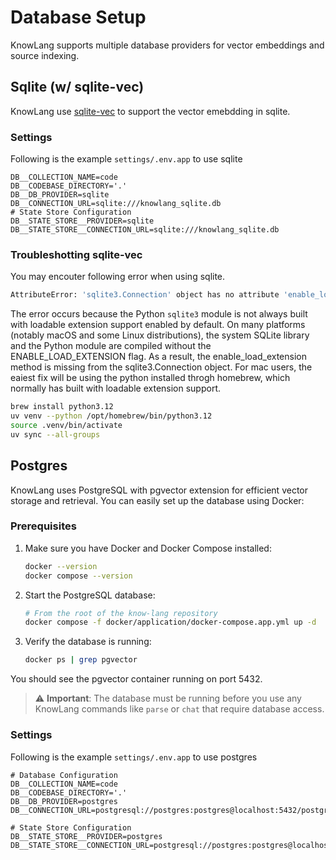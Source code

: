 # Database Setup

KnowLang supports multiple database providers for vector embeddings and source indexing.

## Sqlite (w/ sqlite-vec)

KnowLang use [sqlite-vec](https://github.com/asg017/sqlite-vec) to support the vector emebdding in sqlite.

### Settings

Following is the example `settings/.env.app` to use sqlite

```
DB__COLLECTION_NAME=code
DB__CODEBASE_DIRECTORY='.'
DB__DB_PROVIDER=sqlite
DB__CONNECTION_URL=sqlite:///knowlang_sqlite.db
# State Store Configuration
DB__STATE_STORE__PROVIDER=sqlite
DB__STATE_STORE__CONNECTION_URL=sqlite:///knowlang_sqlite.db
```

### Troubleshotting sqlite-vec

You may encouter following error when using sqlite.

```sh
AttributeError: 'sqlite3.Connection' object has no attribute 'enable_load_extension'
```

The error occurs because the Python `sqlite3` module is not always built with loadable extension support enabled by default. On many platforms (notably macOS and some Linux distributions), the system SQLite library and the Python module are compiled without the ENABLE_LOAD_EXTENSION flag. As a result, the enable_load_extension method is missing from the sqlite3.Connection object.
For mac users, the eaiest fix will be using the python installed throgh homebrew, which normally has built with loadable extension support.

```sh
brew install python3.12
uv venv --python /opt/homebrew/bin/python3.12
source .venv/bin/activate
uv sync --all-groups
```

## Postgres

KnowLang uses PostgreSQL with pgvector extension for efficient vector storage and retrieval. You can easily set up the database using Docker:

### Prerequisites

1. Make sure you have Docker and Docker Compose installed:

   ```bash
   docker --version
   docker compose --version
   ```

2. Start the PostgreSQL database:

   ```bash
   # From the root of the know-lang repository
   docker compose -f docker/application/docker-compose.app.yml up -d
   ```

3. Verify the database is running:
   ```bash
   docker ps | grep pgvector
   ```

You should see the pgvector container running on port 5432.

> ⚠️ **Important**: The database must be running before you use any KnowLang commands like `parse` or `chat` that require database access.

### Settings

Following is the example `settings/.env.app` to use postgres

```
# Database Configuration
DB__COLLECTION_NAME=code
DB__CODEBASE_DIRECTORY='.'
DB__DB_PROVIDER=postgres
DB__CONNECTION_URL=postgresql://postgres:postgres@localhost:5432/postgres

# State Store Configuration
DB__STATE_STORE__PROVIDER=postgres
DB__STATE_STORE__CONNECTION_URL=postgresql://postgres:postgres@localhost:5432/postgres
```
